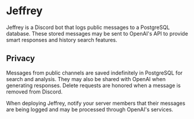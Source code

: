 # Jeffrey

Jeffrey is a Discord bot that logs public messages to a PostgreSQL database. These stored messages may be sent to OpenAI's API to provide smart responses and history search features.

## Privacy

Messages from public channels are saved indefinitely in PostgreSQL for search and analysis. They may also be shared with OpenAI when generating responses. Delete requests are honored when a message is removed from Discord.

When deploying Jeffrey, notify your server members that their messages are being logged and may be processed through OpenAI's services.

